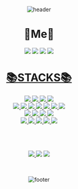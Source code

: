 <div align="center">
 
 
![header](https://capsule-render.vercel.app/api?type=waving&color=gradient&height=300&section=header&text=Yeji%20&fontSize=90&animation=fadeIn&fontAlignY=38&desc=%&descAlignY=51&descAlign=62)

 <div align=center><h1>🐣Me🐥 </h1></div>

<div align=center>
  
<a href="mailto:twoye1193@ajou.ac.kr"><img src="https://img.shields.io/badge/Gmail-D14836?style=for-the-badge&logo=Gmail&logoColor=white"/></a>
<a href="https://www.instagram.com/yes_gee_/"><img src="https://img.shields.io/badge/Instagram-E4405F?style=for-the-badge&logo=Instagram&logoColor=white"/></a>
<a href="https://www.linkedin.com/in/%EC%98%88%EC%A7%80-%EC%9D%B4-8b305b25b/"><img src="https://img.shields.io/badge/LinkedIn-0077B5?style=for-the-badge&logo=linkedin&logoColor=white"/></a>
<a href="https://yejipractice.notion.site/Portfolio-6ef7b9e11599410a82629c5ec2faed47/"><img src="https://img.shields.io/badge/history-071D49?style=for-the-badge&logo=notion&logoColor=white"/>

  
</div>
 
<div align=center><h1>📚STACKS📚</h1></div>
 
<div align=center>
 
<img src="https://img.shields.io/badge/java-007396?style=for-the-badge&logo=java&logoColor=white">
<img src="https://img.shields.io/badge/python-3776AB?style=for-the-badge&logo=python&logoColor=white">
<img src="https://img.shields.io/badge/javascript-F7DF1E?style=for-the-badge&logo=javascript&logoColor=black"> 
<img src="https://img.shields.io/badge/linux-FCC624?style=for-the-badge&logo=linux&logoColor=black">
<br>

<img src="https://img.shields.io/badge/react-61DAFB?style=for-the-badge&logo=react&logoColor=black">
<img src="https://img.shields.io/badge/expo-000020?style=for-the-badge&logo=expo&logoColor=white">

<img src="https://img.shields.io/badge/springboot-6DB33F?style=for-the-badge&logo=springboot&logoColor=white">
<img src="https://img.shields.io/badge/springsecurity-6DB33F?style=for-the-badge&logo=springsecurity&logoColor=white">
<img src="https://img.shields.io/badge/gradle-02303A?style=for-the-badge&logo=gradle&logoColor=white">
 
<img src="https://img.shields.io/badge/mysql-4479A1?style=for-the-badge&logo=mysql&logoColor=white">
<img src="https://img.shields.io/badge/mariaDB-003545?style=for-the-badge&logo=mariaDB&logoColor=white">
 
<br>

<img src="https://img.shields.io/badge/amazonec2-FF9900?style=for-the-badge&logo=amazonec2&logoColor=white">
<img src="https://img.shields.io/badge/amazonrds-527FFF?style=for-the-badge&logo=amazonrds&logoColor=white">
<img src="https://img.shields.io/badge/amazons3-569A31?style=for-the-badge&logo=amazons3&logoColor=white">
<img src="https://img.shields.io/badge/gcp-4285F4?style=for-the-badge&logo=googlecloud&logoColor=white">
<br> 
 
<img src="https://img.shields.io/badge/github-181717?style=for-the-badge&logo=github&logoColor=white">
<img src="https://img.shields.io/badge/git-F05032?style=for-the-badge&logo=git&logoColor=white">
<img src="https://img.shields.io/badge/githubactions-088FF?style=for-the-badge&logo=githubactions&logoColor=white">
<img src="https://img.shields.io/badge/notion-000000?style=for-the-badge&logo=notion&logoColor=white">
<img src="https://img.shields.io/badge/jira-0052CC?style=for-the-badge&logo=jira&logoColor=white">
</div>
 

<br>
<br>
<br>
<br>

<img src="https://github-readme-stats.vercel.app/api/top-langs/?username=yejipractice&exclude_repo=2020_1_CPL,2021_1_OOP,2021_2_ESL&layout=compact&langs_count=6"/>
<a align = "right" href="https://solved.ac/twoye1193123"><img src="http://mazassumnida.wtf/api/generate_badge?boj=twoye1193123"/></a>

<img src="https://github-readme-stats.vercel.app/api?username=yejipractice">
<br>
  <br>
  <br>

![footer](https://capsule-render.vercel.app/api?type=waving&color=gradient&height=200&section=footer&fontSize=90)


</div>


